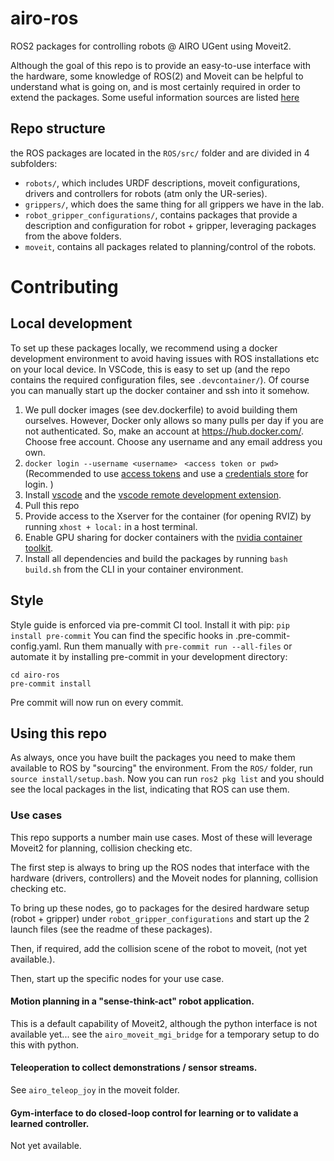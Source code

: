 # airo-ros
ROS2 packages for controlling robots @ AIRO UGent using Moveit2.

Although the goal of this repo is to provide an easy-to-use interface with the hardware, some knowledge of ROS(2) and Moveit can be helpful to understand what is going on, and is most certainly required in order to extend the packages. Some useful information sources are listed [here](doc/information-sources.md)
## Repo structure

the ROS packages are located in the `ROS/src/` folder and are divided in 4 subfolders:
- `robots/`, which includes URDF descriptions, moveit configurations, drivers and controllers for robots (atm only the UR-series).
- `grippers/`, which does the same thing for all grippers we have in the lab.
- `robot_gripper_configurations/`, contains packages that provide a description and configuration for robot + gripper, leveraging packages from the above folders.
- `moveit`, contains all packages related to planning/control of the robots.

# Contributing
## Local development
To set up these packages locally, we recommend using a docker development environment to avoid having issues with ROS installations etc on your local device.
In VSCode, this is easy to set up (and the repo contains the required configuration files, see `.devcontainer/`). Of course you can manually start up the docker container and ssh into it somehow.

1. We pull docker images (see dev.dockerfile) to avoid building them ourselves. However, Docker only allows so many pulls per day if you are not authenticated. So, make an account at https://hub.docker.com/. Choose free account. Choose any username and any email address you own.
2. `docker login --username <username> `
`<access token or pwd>`
(Recommended to use [access tokens](https://docs.docker.com/docker-hub/access-tokens/) and use a [credentials store](https://docs.docker.com/engine/reference/commandline/login/#credentials-store) for login. )
2. Install [vscode](https://code.visualstudio.com/) and the [vscode remote development extension](https://code.visualstudio.com/docs/remote/containers).
3. Pull this repo
4. Provide access to the Xserver for the container (for opening RVIZ) by running `xhost + local:` in a host terminal.
5. Enable GPU sharing for docker containers with the [nvidia container toolkit](https://github.com/NVIDIA/nvidia-docker).
6. Install all dependencies and build the packages by running `bash build.sh` from the CLI in your container environment.

## Style

Style guide is enforced via pre-commit CI tool. Install it with pip:
`pip install pre-commit`
You can find the specific hooks in .pre-commit-config.yaml.
Run them manually with `pre-commit run --all-files` or automate it by installing pre-commit in your development directory:
```
cd airo-ros
pre-commit install
```
Pre commit will now run on every commit.

## Using this repo

As always, once you have built the packages you need to make them available to ROS by "sourcing" the environment.
From the `ROS/` folder, run `source install/setup.bash`. Now you can run `ros2 pkg list` and you should see the local packages in the list, indicating that ROS can use them.

### Use cases
This repo supports a number main use cases. Most of these will leverage Moveit2 for planning, collision checking etc.


The first step is always to bring up the ROS nodes that interface with the hardware (drivers, controllers) and the Moveit nodes for planning, collision checking etc.

To bring up these nodes, go to packages for the desired hardware setup (robot + gripper) under `robot_gripper_configurations` and start up the 2 launch files (see the readme of these packages).

Then, if required, add the collision scene of the robot to moveit, (not yet available.).

Then, start up the specific nodes for your use case.

#### Motion planning in a "sense-think-act" robot application.
This is a default capability of Moveit2, although the python interface is not available yet...
see the `airo_moveit_mgi_bridge` for a temporary setup to do this with python.

#### Teleoperation to collect demonstrations / sensor streams.
See `airo_teleop_joy` in the moveit folder.

#### Gym-interface to do closed-loop control for learning or to validate a learned controller.
Not yet available.
